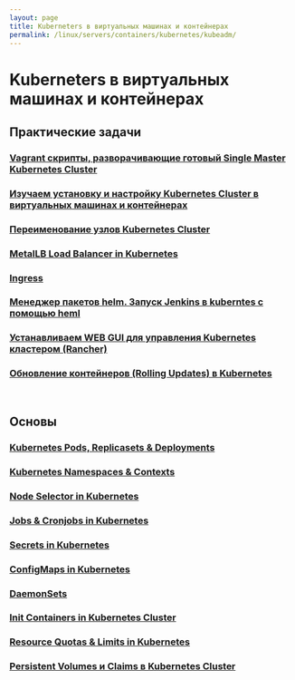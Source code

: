 ```yaml
---
layout: page
title: Kuberneters в виртуальных машинах и контейнерах
permalink: /linux/servers/containers/kubernetes/kubeadm/
---
```


# Kuberneters в виртуальных машинах и контейнерах

## Практические задачи

### [Vagrant скрипты, разворачивающие готовый Single Master Kubernetes Cluster](/linux/servers/containers/kubernetes/kubeadm/prepared-cluster/)

### [Изучаем установку и настройку Kubernetes Cluster в виртуальных машинах и контейнерах](/linux/servers/containers/kubernetes/kubeadm/install/)

### [Переименование узлов Kubernetes Cluster](/linux/servers/containers/kubernetes/kubeadm/renaming-kubernetes-nodes/)

### [MetalLB Load Balancer in Kubernetes](/linux/servers/containers/kubernetes/kubeadm/metal-load-balancer/)

### [Ingress](/linux/servers/containers/kubernetes/kubeadm/ingress/)

### [Менеджер пакетов helm. Запуск Jenkins в kuberntes с помощью heml](/linux/servers/containers/kubernetes/kubeadm/heml/)

### [Устанавливаем WEB GUI для управления Kubernetes кластером (Rancher)](/linux/servers/containers/kubernetes/kubeadm/gui/rancher/)

### [Обновление контейнеров (Rolling Updates) в Kubernetes](/linux/servers/containers/kubernetes/kubeadm/rolling-updates/)

<br/>

## Основы

### [Kubernetes Pods, Replicasets & Deployments](/linux/servers/containers/kubernetes/kubeadm/pods-replicasets-deployments/)

### [Kubernetes Namespaces & Contexts](/linux/servers/containers/kubernetes/kubeadm/namespaces-and-contexts/)

### [Node Selector in Kubernetes](/linux/servers/containers/kubernetes/kubeadm/node-selector/)

### [Jobs & Cronjobs in Kubernetes](/linux/servers/containers/kubernetes/kubeadm/jobs-and-cronjobs/)

### [Secrets in Kubernetes](/linux/servers/containers/kubernetes/kubeadm/secrets/)

### [ConfigMaps in Kubernetes](/linux/servers/containers/kubernetes/kubeadm/config-maps/)

### [DaemonSets](/linux/servers/containers/kubernetes/kubeadm/daemon-sets/)

### [Init Containers in Kubernetes Cluster](/linux/servers/containers/kubernetes/kubeadm/init-containers/)

### [Resource Quotas & Limits in Kubernetes](/linux/servers/containers/kubernetes/kubeadm/resource-quotas-and-limits/)

### [Persistent Volumes и Claims в Kubernetes Cluster](/linux/servers/containers/kubernetes/kubeadm/persistence/)
